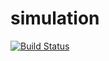 # simulation

[![Build Status](https://semaphoreci.com/api/v1/cmrudolph/simulation/branches/master/badge.svg)](https://semaphoreci.com/cmrudolph/simulation)
